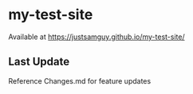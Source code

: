 # my-test-site


Available at
<a href="https://justsamguy.github.io/my-test-site/" target="_blank">https://justsamguy.github.io/my-test-site/</a>

## Last Update
<!-- Agent Output -->

Reference Changes.md for feature updates